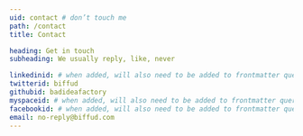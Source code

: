 ```yaml
---
uid: contact # don’t touch me
path: /contact
title: Contact

heading: Get in touch
subheading: We usually reply, like, never

linkedinid: # when added, will also need to be added to frontmatter queries in /templates/ContactTpl.js
twitterid: biffud
githubid: badideafactory
myspaceid: # when added, will also need to be added to frontmatter queries in /templates/ContactTpl.js
facebookid: # when added, will also need to be added to frontmatter queries in /templates/ContactTpl.js
email: no-reply@biffud.com
---
```

